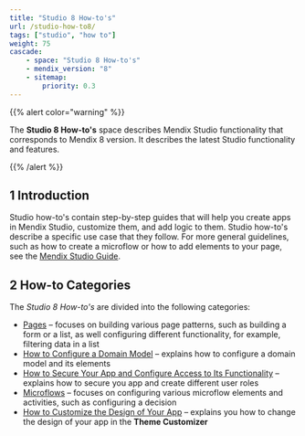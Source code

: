 ```yaml
---
title: "Studio 8 How-to's"
url: /studio-how-to8/
tags: ["studio", "how to"]
weight: 75
cascade:
    - space: "Studio 8 How-to's"
    - mendix_version: "8"
    - sitemap:
        priority: 0.3
---
```


{{% alert color="warning" %}}

The **Studio 8 How-to's** space describes Mendix Studio functionality that corresponds to Mendix 8 version. It describes the latest Studio functionality and features.

{{% /alert %}}

## 1 Introduction 

Studio how-to's contain step-by-step guides that will help you create apps in Mendix Studio, customize them, and add logic to them. Studio how-to's describe a specific use case that they follow. For more general guidelines, such as how to create a microflow or how to add elements to your page, see the [Mendix Studio Guide](/studio8/). 

## 2 How-to Categories

The *Studio 8 How-to's* are divided into the following categories:

* [Pages](/studio-how-to8/pages/) – focuses on building various page patterns, such as building a form or a list, as well configuring different functionality, for example, filtering data in a list 
* [How to Configure a Domain Model](/studio-how-to8/domain-model-how-to-configure/) – explains how to configure a domain model and its elements
* [How to Secure Your App and Configure Access to Its Functionality](/studio-how-to8/security-how-to-configure-roles/) – explains how to secure you app and create different user roles
* [Microflows](/studio-how-to8/microflows/) – focuses on configuring various microflow elements and activities, such as configuring a decision
* [How to Customize the Design of Your App](/studio-how-to8/theme-customizer-how-to-customize-design/) – explains you how to change the design of your app in the **Theme Customizer**
